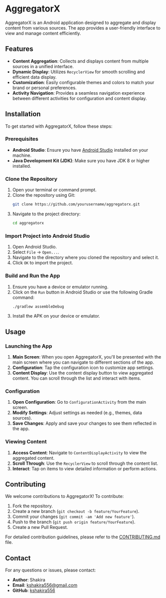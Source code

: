 # AggregatorX

AggregatorX is an Android application designed to aggregate and display content from various sources. The app provides a user-friendly interface to view and manage content efficiently.

## Features

- **Content Aggregation**: Collects and displays content from multiple sources in a unified interface.
- **Dynamic Display**: Utilizes `RecyclerView` for smooth scrolling and efficient data display.
- **Customization**: Easily configurable themes and colors to match your brand or personal preferences.
- **Activity Navigation**: Provides a seamless navigation experience between different activities for configuration and content display.

## Installation

To get started with AggregatorX, follow these steps:

### Prerequisites

- **Android Studio**: Ensure you have [Android Studio](https://developer.android.com/studio) installed on your machine.
- **Java Development Kit (JDK)**: Make sure you have JDK 8 or higher installed.

### Clone the Repository

1. Open your terminal or command prompt.
2. Clone the repository using Git:
    ```bash
    git clone https://github.com/yourusername/aggregatorx.git
    ```
3. Navigate to the project directory:
    ```bash
    cd aggregatorx
    ```

### Import Project into Android Studio

1. Open Android Studio.
2. Select `File` -> `Open...`.
3. Navigate to the directory where you cloned the repository and select it.
4. Click `OK` to import the project.

### Build and Run the App

1. Ensure you have a device or emulator running.
2. Click on the `Run` button in Android Studio or use the following Gradle command:
    ```bash
    ./gradlew assembleDebug
    ```
3. Install the APK on your device or emulator.

## Usage

### Launching the App

1. **Main Screen**: When you open AggregatorX, you'll be presented with the main screen where you can navigate to different sections of the app.
2. **Configuration**: Tap the configuration icon to customize app settings.
3. **Content Display**: Use the content display button to view aggregated content. You can scroll through the list and interact with items.

### Configuration

1. **Open Configuration**: Go to `ConfigurationActivity` from the main screen.
2. **Modify Settings**: Adjust settings as needed (e.g., themes, data sources).
3. **Save Changes**: Apply and save your changes to see them reflected in the app.

### Viewing Content

1. **Access Content**: Navigate to `ContentDisplayActivity` to view the aggregated content.
2. **Scroll Through**: Use the `RecyclerView` to scroll through the content list.
3. **Interact**: Tap on items to view detailed information or perform actions.

## Contributing

We welcome contributions to AggregatorX! To contribute:

1. Fork the repository.
2. Create a new branch (`git checkout -b feature/YourFeature`).
3. Commit your changes (`git commit -am 'Add new feature'`).
4. Push to the branch (`git push origin feature/YourFeature`).
5. Create a new Pull Request.

For detailed contribution guidelines, please refer to the [CONTRIBUTING.md](CONTRIBUTING.md) file.

## Contact

For any questions or issues, please contact:

- **Author**: Shakira
- **Email**: kshakira556@gmail.com
- **GitHub**: [kshakira556](https://github.com/kshakira556)
